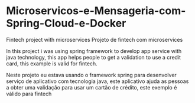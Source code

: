 # Microservicos-e-Mensageria-com-Spring-Cloud-e-Docker
Fintech project with microservices
Projeto de fintech com microservices 

In this project i was using spring framework to develop app service with java technology,
this app helps people to get a validation to use a credit card, this example is valid for fintech.

Neste projeto eu estava usando o framework spring para desenvolver serviço de aplicativo com tecnologia java, 
este aplicativo ajuda as pessoas a obter uma validação para usar um cartão de crédito, este exemplo é válido para fintech
